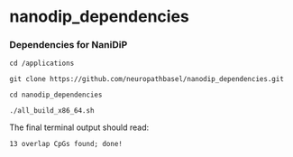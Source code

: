 # nanodip_dependencies
### Dependencies for NaniDiP

`cd /applications`

`git clone https://github.com/neuropathbasel/nanodip_dependencies.git`

`cd nanodip_dependencies`

`./all_build_x86_64.sh`

The final terminal output should read: 

`13 overlap CpGs found; done!`
